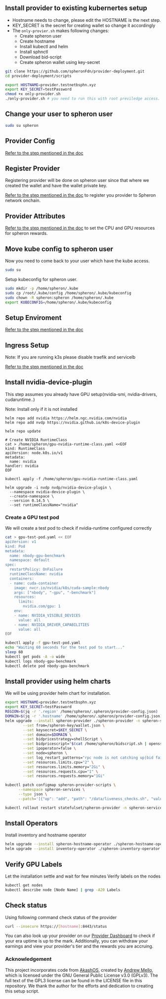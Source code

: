 ## Install provider to existing kubernertes setup

- Hostname needs to change, please edit the HOSTNAME is the next step.
- KEY_SECRET is the secret for creating wallet so change it accordingly
- The `only-provier.sh` makes following changes:
  - Create spheron user
  - Create hostname
  - Install kubectl and helm
  - Install sphnctl
  - Download bid-script
  - Create spheron wallet using key-secret

```sh
git clone https://github.com/spheronFdn/provider-deployment.git
cd provider-deployment/scripts
```

```sh
export HOSTNAME=provider.testnetbsphn.xyz
export KEY_SECRET=testPassword
chmod +x only-provider.sh
./only-provider.sh # you need to run this with root previledge access.
```

## Change your user to spheron user

```sh
sudo su spheron
```

## Provider Config

[Refer to the step mentioned in the doc](https://docs.spheron.network/providers/setup-provider#create-provider-configuration)

## Register Provider

Registering provider will be done on spheron user since that where we created the wallet and have the wallet private key.

[Refer to the step mentioned in the doc](https://docs.spheron.network/providers/setup-provider#registering-a-provider) to register you provider to Spheron network onchain.

## Provider Attributes

[Refer to the step mentioned in the doc](https://docs.spheron.network/providers/setup-provider#set-provider-attributes) to set the CPU and GPU resources for spheron rewards.

## Move kube config to spheron user

Now you need to come back to your user which have the kube access.

```sh
sudo su
```

Setup kubeconfig for spheron user.

```sh
sudo mkdir -p /home/spheron/.kube
sudo cp /root/.kube/config /home/spheron/.kube/kubeconfig
sudo chown -R spheron:spheron /home/spheron/.kube
export KUBECONFIG=/home/spheron/.kube/kubeconfig
```

## Setup Enviroment

[Refer to the step mentioned in the doc](https://docs.spheron.network/providers/setup-provider#setup-environment)

## Ingress Setup

Note: If you are running k3s please disable traefik and servicelb

[Refer to the step mentioned in the doc](https://docs.spheron.network/providers/setup-provider#set-provider-attributes)

## Install nvidia-device-plugin

This step assumes you already have GPU setup(nvidia-smi, nvidia-drivers, cudaruntime..)

Note: Install only if it is not installed

```shell
helm repo add nvidia https://helm.ngc.nvidia.com/nvidia
helm repo add nvdp https://nvidia.github.io/k8s-device-plugin

helm repo update

# Create NVIDIA RuntimeClass
cat > /home/spheron/gpu-nvidia-runtime-class.yaml <<EOF
kind: RuntimeClass
apiVersion: node.k8s.io/v1
metadata:
  name: nvidia
handler: nvidia
EOF

kubectl apply -f /home/spheron/gpu-nvidia-runtime-class.yaml

helm upgrade -i nvdp nvdp/nvidia-device-plugin \
  --namespace nvidia-device-plugin \
  --create-namespace \
  --version 0.14.5 \
  --set runtimeClassName="nvidia"
```

### Create a GPU test pod

We will create a test pod to check if nvidia-runtime configured correctly

```sh
cat > gpu-test-pod.yaml << EOF
apiVersion: v1
kind: Pod
metadata:
  name: nbody-gpu-benchmark
  namespace: default
spec:
  restartPolicy: OnFailure
  runtimeClassName: nvidia
  containers:
  - name: cuda-container
    image: nvcr.io/nvidia/k8s/cuda-sample:nbody
    args: ["nbody", "-gpu", "-benchmark"]
    resources:
      limits:
        nvidia.com/gpu: 1
    env:
    - name: NVIDIA_VISIBLE_DEVICES
      value: all
    - name: NVIDIA_DRIVER_CAPABILITIES
      value: all
EOF
```

```sh
kubectl apply -f gpu-test-pod.yaml
echo "Waiting 60 seconds for the test pod to start..."
sleep 60
kubectl get pods -A -o wide
kubectl logs nbody-gpu-benchmark
kubectl delete pod nbody-gpu-benchmark
```

## Install provider using helm charts

We will be using provider helm chart for installation.

```sh
export HOSTNAME=provider.testnetbsphn.xyz
export KEY_SECRET=testPassword
REGION=$(jq -r '.region' /home/spheron/.spheron/provider-config.json)
DOMAIN=$(jq -r '.hostname' /home/spheron/.spheron/provider-config.json)
helm upgrade --install spheron-provider ./spheron-provider -n spheron-services \
        --set from=/spheron-key/wallet.json \
        --set keysecret=$KEY_SECRET \
        --set domain=$DOMAIN \
        --set bidpricestrategy=shellScript \
        --set bidpricescript="$(cat /home/spheron/bidscript.sh | openssl base64 -A)" \
        --set ipoperator=false \
        --set node=spheron \
        --set log_restart_patterns="rpc node is not catching up|bid failed" \
        --set resources.limits.cpu="2" \
        --set resources.limits.memory="2Gi" \
        --set resources.requests.cpu="1" \
        --set resources.requests.memory="1Gi"

kubectl patch configmap spheron-provider-scripts \
      --namespace spheron-services \
      --type json \
      --patch='[{"op": "add", "path": "/data/liveness_checks.sh", "value":"#!/bin/bash\necho \"Liveness check bypassed\""}]'

kubectl rollout restart statefulset/spheron-provider -n spheron-services
```

## Install Operators

Install inventory and hostname operator

```sh
helm upgrade --install spheron-hostname-operator ./spheron-hostname-operator -n spheron-services
helm upgrade --install inventory-operator ./spheron-inventory-operator -n spheron-services
```

## Verify GPU Labels

Let the installation settle and wait for few minutes
Verify labels on the nodes

```sh
kubectl get nodes
kubectl describe node [Node Name] | grep -A20 Labels
```

## Check status

Using following command check status of the provider

```sh
curl --insecure https://[hostname]:8443/status
```

You can also look up your provider on our [Provider Dashboard](https://provider.spheron.network) to check if your era uptime is up to the mark. Additionally, you can withdraw your earnings and view your provider's tier and the rewards you are accruing.

### Acknowledgement

This project incorporates code from [AkashOS](https://github.com/cryptoandcoffee/akashos), created by [Andrew Mello](https://github.com/88plug), which is licensed under the GNU General Public License v3.0 (GPLv3). The full text of the GPL3 license can be found in the LICENSE file in this repository. We thank the author for the efforts and dedication to creating this setup script.
